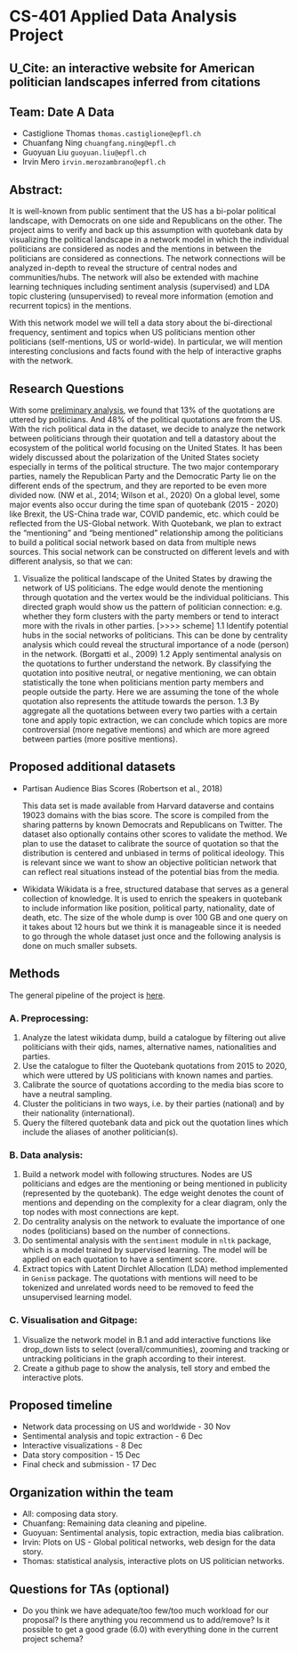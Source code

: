 # CS-401 Applied Data Analysis Project
## U_Cite: an interactive website for American politician landscapes inferred from citations
 
## Team: Date A Data
- Castiglione Thomas `thomas.castiglione@epfl.ch`
- Chuanfang Ning `chuangfang.ning@epfl.ch`
- Guoyuan Liu `guoyuan.liu@epfl.ch`
- Irvin Mero `irvin.merozambrano@epfl.ch`
 
## Abstract:
It is well-known from public sentiment that the US has a bi-polar political landscape, with Democrats on one side and Republicans on the other. The project aims to verify and back up this assumption with quotebank data by visualizing the political landscape in a network model in which the individual politicians are considered as nodes and the mentions in between the politicians are considered as connections. The network connections will be analyzed in-depth to reveal the structure of central nodes and communities/hubs. The network will also be extended with machine learning techniques including sentiment analysis (supervised) and LDA topic clustering (unsupervised) to reveal more information (emotion and recurrent topics) in the mentions.
 
With this network model we will tell a data story about the bi-directional frequency, sentiment and topics when US politicians mention other politicians (self-mentions, US or world-wide). In particular, we will mention interesting conclusions and facts found with the help of interactive graphs with the network.
 
## Research Questions
With some [preliminary analysis](https://github.com/epfl-ada/ada-2021-project-date-a-data/blob/main/Milestone2/descriptive_statistics.ipynb), we found that 13% of the quotations are uttered by politicians. And 48% of the political quotations are from the US. With the rich political data in the dataset, we decide to analyze the network between politicians through their quotation and tell a datastory about the ecosystem of the political world focusing on the United States.
It has been widely discussed about the polarization of the United States society especially in terms of the political structure. The two major contemporary parties, namely the Republican Party and the Democratic Party lie on the different ends of the spectrum, and they are reported to be even more divided now. (NW et al., 2014; Wilson et al., 2020) On a global level, some major events also occur during the time span of quotebank (2015 - 2020) like Brexit, the US-China trade war, COVID pandemic, etc. which could be reflected from the US-Global network.
With Quotebank, we plan to extract the “mentioning” and “being mentioned” relationship among the politicians to build a political social network based on data from multiple news sources. This social network can be constructed on different levels and with different analysis, so that we can:
 
1. Visualize the political landscape of the United States by drawing the network of US politicians. The edge would denote the mentioning through quotation and the vertex would be the individual politicians. This directed graph would show us the pattern of politician connection: e.g. whether they form clusters with the party members or tend to interact more with the rivals in other parties.
[>>>> scheme]
1.1 Identify potential hubs in the social networks of politicians. This can be done by centrality analysis which could reveal the structural importance of a node (person) in the network. (Borgatti et al., 2009)
1.2 Apply sentimental analysis on the quotations to further understand the network. By classifying the quotation into positive neutral, or negative mentioning, we can obtain statistically the tone when politicians mention party members and people outside the party. Here we are assuming the tone of the whole quotation also represents the attitude towards the person. 
1.3 By aggregate all the quotations between every two parties with a certain tone and apply topic extraction, we can conclude which topics are more controversial  (more negative mentions) and which are more agreed between parties (more positive mentions). 
 
## Proposed additional datasets
- Partisan Audience Bias Scores (Robertson et al., 2018)
 
    This data set is made available from Harvard dataverse and contains 19023 domains with the bias score. The score is compiled from the sharing patterns by known Democrats and Republicans on Twitter. The dataset also optionally contains other scores to validate the method. We plan to use the dataset to calibrate the source of quotation so that the distribution is centered and unbiased in terms of political ideology. This is relevant since we want to show an objective politician network that can reflect real situations instead of the potential bias from the media.
 
- Wikidata
    Wikidata is a free, structured database that serves as a general collection of knowledge. It is used to enrich the speakers in quotebank to include information like position, political party, nationality, date of death, etc. The size of the whole dump is over 100 GB and one query on it takes about 12 hours but we think it is manageable since it is needed to go through the whole dataset just once and the following analysis is done on much smaller subsets.
 
## Methods
The general pipeline of the project is [here](https://github.com/epfl-ada/ada-2021-project-date-a-data/blob/main/Milestone2/Project%20Pipeline.ipynb).
 
### A. Preprocessing:
1. Analyze the latest wikidata dump, build a catalogue by filtering out alive politicians with their qids, names, alternative names, nationalities and parties.
2. Use the catalogue to filter the Quotebank quotations from 2015 to 2020, which were uttered by US politicians with known names and parties.
3. Calibrate the source of quotations according to the media bias score to have a neutral sampling.
4. Cluster the politicians in two ways, i.e. by their parties (national) and by their nationality (international).
5. Query the filtered quotebank data and pick out the quotation lines which include the aliases of another politician(s).
### B. Data analysis:
 
1. Build a network model with following structures. Nodes are US politicians and edges are the mentioning or being mentioned in publicity (represented by the quotebank). The edge weight denotes the count of mentions and depending on the complexity for a clear diagram, only the top nodes with most connections are kept.
2. Do centrality analysis on the network to evaluate the importance of one nodes (politicians) based on the number of connections. 
3. Do sentimental analysis with the `sentiment` module in `nltk` package, which is a model trained by supervised learning. The model will be applied on each quotation to have a sentiment score.
4. Extract topics with Latent Dirchlet Allocation (LDA) method implemented in `Genism` package. The quotations with mentions will need to be tokenized and unrelated words need to be removed to feed the unsupervised learning model.
 
### C. Visualisation and Gitpage:
1. Visualize the network model in B.1 and add interactive functions like drop_down lists to select (overall/communities), zooming and tracking or untracking politicians in the graph according to their interest.
2. Create a github page to show the analysis, tell story and embed the interactive plots.

## Proposed timeline
 
 
- Network data processing on US and worldwide - 30 Nov
- Sentimental analysis and topic extraction - 6 Dec
- Interactive visualizations - 8 Dec
- Data story composition - 15 Dec
- Final check and submission - 17 Dec
 
 
## Organization within the team
- All: composing data story.
- Chuanfang: Remaining data cleaning and pipeline.
- Guoyuan: Sentimental analysis, topic extraction, media bias calibration.
- Irvin: Plots on US - Global political networks, web design for the data story.
- Thomas: statistical analysis, interactive plots on US politician networks.
 
 
## Questions for TAs (optional)
* Do you think we have adequate/too few/too much workload for our proposal? Is there anything you recommend us to add/remove? Is it possible to get a good grade (6.0) with everything done in the current project schema?

